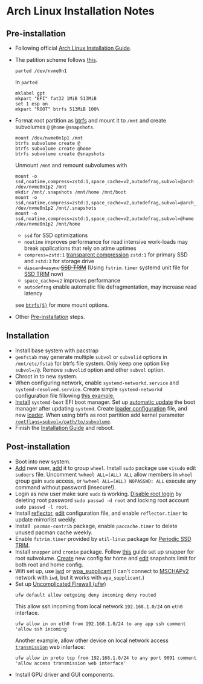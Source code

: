 # Arch Linux Installation Notes

## Pre-installation

- Following official [Arch Linux Installation Guide](https://wiki.archlinux.org/title/Installation_guide).
- The patition scheme follows [this](https://wiki.archlinux.org/title/Parted#Partitioning).
  ```
  parted /dev/nvme0n1
  ```
  In `parted`
  ```
  mklabel gpt
  mkpart "EFI" fat32 1MiB 513MiB
  set 1 esp on
  mkpart "ROOT" btrfs 513MiB 100%
  ```
- Format root partition as [btrfs](https://btrfs.wiki.kernel.org/index.php/Using_Btrfs_with_Multiple_Devices#Filesystem_creation)
  and mount it to `/mnt` and create subvolumes `@` `@home` `@snapshots`.
  ```
  mount /dev/nvme0n1p1 /mnt
  btrfs subvolume create @
  btrfs subvolume create @home
  btrfs subvolume create @snapshots
  ```
  Unmount `/mnt` and remount subvolumes with

  ```
  mount -o ssd,noatime,compress=zstd:1,space_cache=v2,autodefrag,subvol=@arch /dev/nvme0n1p2 /mnt
  mkdir /mnt/.snapshots /mnt/home /mnt/boot
  mount -o ssd,noatime,compress=zstd:1,space_cache=v2,autodefrag,subvol=@arch_snapshots /dev/nvme0n1p2 /mnt/.snapshots
  mount -o ssd,noatime,compress=zstd:1,space_cache=v2,autodefrag,subvol=@home /dev/nvme0n1p2 /mnt/home
  ```

  - `ssd` for SSD optimizations
  - `noatime` improves performance for read intensive work-loads may break applications that rely on atime uptimes
  - `compress=zstd:1` [transparent compression](https://wiki.archlinux.org/title/btrfs#Compression)
      `zstd:1` for primary SSD and `zstd:3` for storage drive
  - ~~`discard=async` [SSD TRIM](https://wiki.archlinux.org/title/btrfs#SSD_TRIM)~~ 
      (Using `fstrim.timer` systemd unit file for [SSD TRIM](https://wiki.archlinux.org/title/Solid_state_drive#Periodic_TRIM) now)
  - `space_cache=v2` improves performance
  - `autodefrag` enable automatic file defragmentation, may increase read latency
  
  see [`btrfs(5)`](https://man.archlinux.org/man/btrfs.5#MOUNT_OPTIONS) for more mount options. 
- Other [Pre-installation](https://wiki.archlinux.org/title/Installation_guide#Pre-installation) steps.

## Installation

- Install base system with pacstrap
- `genfstab` may generate multiple `subvol` or `subvolid` options in `/mnt/etc/fstab` for btrfs file system.
  Only keep one option like `subvol=/@`. Remove `subvolid` option and other `subvol` option.
- Chroot in to new system.
- When configuring network, enable `systemd-networkd.service` and `systemd-resolved.service`.
  Create simple `systemd-networkd` configuration file fillowing [this example.](https://wiki.archlinux.org/title/Systemd-networkd#Wired_and_wireless_adapters_on_the_same_machine)
- [Install](https://wiki.archlinux.org/title/Systemd-boot#Installation) `systemd-boot` EFI boot manager.
  Set up [automatic update](https://wiki.archlinux.org/title/Systemd-boot#Automatic_update) the boot manager
  after updating `systemd`.
  Create [loader configuration](https://wiki.archlinux.org/title/Systemd-boot#Loader_configuration) file,
  and new [loader](https://wiki.archlinux.org/title/Systemd-boot#Adding_loaders).
  When using btrfs as root partition add kernel parameter [`rootflags=subvol=/path/to/subvolume`](https://wiki.archlinux.org/title/btrfs#Mounting_subvolume_as_root).
- Finish the [Installation Guide](https://wiki.archlinux.org/title/Installation_guide) and reboot.
    
## Post-installation
- Boot into new system.
- [Add](https://wiki.archlinux.org/title/Users_and_groups#Example_adding_a_user) new user,
  [add](https://wiki.archlinux.org/title/Users_and_groups#Group_management) it to group `wheel`.
  Install `sudo` package use `visudo` edit `sudoers` file.
  Uncomment `%wheel ALL=(ALL) ALL` allow members in `wheel` group gain `sudo` access,
  or `%wheel ALL=(ALL) NOPASSWD: ALL` execute any command without password (insecure!).
- Login as new user make sure `sudo` is working.
  [Disable root login](https://wiki.archlinux.org/title/Sudo#Disable_root_login) 
  by deleting root password `sudo passwd -d root` and 
  locking root account `sudo passwd -l root`.
- Install [reflector](https://wiki.archlinux.org/title/reflector),
  [edit](https://wiki.archlinux.org/title/reflector#systemd_service) configuration file,
  and enable `reflector.timer` to update mirrorlist weekly.
- Install ` pacman-contrib` package, enable `paccache.timer` to delete unused pacman cache weekly.
- Enable `fstrim.timer` provided by `util-linux` package for [Periodic SSD TRIM](https://wiki.archlinux.org/title/Solid_state_drive#Periodic_TRIM).
- Install `snapper` and `cronie` package. 
  Follow [this](https://wiki.archlinux.org/title/snapper#Suggested_filesystem_layout) guide set up snapper for root subvolume.
  [Create](https://wiki.archlinux.org/title/snapper#Creating_a_new_configuration) new config for home and
  [edit](https://wiki.archlinux.org/title/snapper#Set_snapshot_limits) snapshots limit for both root and home config.
- Wifi set up, use [iwd](https://wiki.archlinux.org/title/Iwd) or [wpa_supplicant](https://wiki.archlinux.org/title/Wpa_supplicant#At_boot_(systemd))
  (I can't connect to [MSCHAPv2](https://wiki.archlinux.org/title/Iwd#EAP-PEAP) network with `iwd`, but it works with `wpa_supplicant`.) 
- Set up [Uncomplicated Firewall (ufw)](https://wiki.archlinux.org/title/Uncomplicated_Firewall)
  ```
  ufw default allow outgoing deny incoming deny routed
  ```
  This allow ssh incoming from local network `192.168.1.0/24` on `eth0` interface.
  ```
  ufw allow in on eth0 from 192.168.1.0/24 to any app ssh comment 'allow ssh incoming'
  ```
  Another example, allow other device on local network access [`transmission`](https://wiki.archlinux.org/title/Transmission) web interface:
  ```
  ufw allow in proto tcp from 192.168.1.0/24 to any port 9091 comment 'allow access transmission web interface'
  ```
- Install GPU driver and GUI components.



